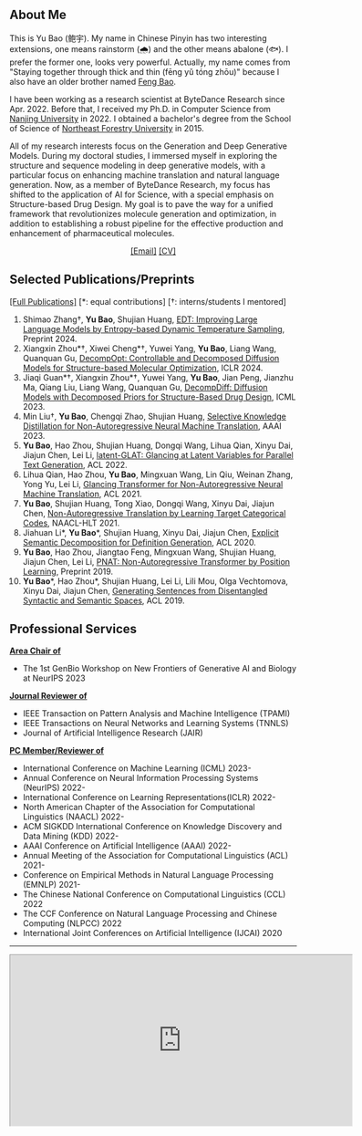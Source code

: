 ## About Me

This is Yu Bao (鲍宇). My name in Chinese Pinyin has two interesting extensions, one means rainstorm (🌧) and the other means abalone (🐟). I prefer the former one, looks very powerful. Actually, my name comes from "Staying together through thick and thin (fēng yǔ tóng zhōu)" because I also have an older brother named [Feng Bao](https://scholar.google.com/citations?user=U0cuO94AAAAJ&hl=zh-CN).

I have been working as a research scientist at ByteDance Research since Apr. 2022. Before that, I received my Ph.D. in Computer Science from [Nanjing University](https://grawww.nju.edu.cn/main.htm) in 2022. I obtained a bachelor's degree from the School of Science of [Northeast Forestry University](https://www.nefu.edu.cn/) in 2015.

All of my research interests focus on the Generation and Deep Generative Models. During my doctoral studies, I immersed myself in exploring the structure and sequence modeling in deep generative models, with a particular focus on enhancing machine translation and natural language generation. Now, as a member of ByteDance Research, my focus has shifted to the application of AI for Science, with a special emphasis on Structure-based Drug Design. My goal is to pave the way for a unified framework that revolutionizes molecule generation and optimization, in addition to establishing a robust pipeline for the effective production and enhancement of pharmaceutical molecules. <center><a href="mailto:nlp.baoy@gmail.com">[Email]</a> <a href="./files/baoy_CV.pdf">[CV]</a></center>

<!-- ### Awards

- 2022, Excellent Doctoral Paper Award, JiangSu Association of Artificial Intelligence.
- 2020, Outstanding Ph.D. Candidate, Nanjing University
- 2019, Artificial Intelligence Scholarship, Nanjing University
- 2019, Outstanding Graduate Student, Nanjing University -->

## Selected Publications/Preprints

<a href="https://scholar.google.com/citations?authuser=1&user=TqMb6nMAAAAJ">[Full Publications]</a> \[*: equal contributions\] \[†: interns/students I mentored\]

<!--**<u>AI for Science (Structure-based Drug Design)</u>**

- Xiangxin Zhou\*†, Xiwei Cheng\*†, Yuwei Yang, **Yu Bao**, Liang Wang, Quanquan Gu, [DecompOpt: Controllable and Decomposed Diffusion Models for Structure-based Molecular Optimization](https://arxiv.org/abs/2403.13829), ICLR 2024.
- Jiaqi Guan\*†, Xiangxin Zhou\*†, Yuwei Yang, **Yu Bao**, Jian Peng, Jianzhu Ma, Qiang Liu, Liang Wang, Quanquan Gu, [DecompDiff: Diffusion Models with Decomposed Priors for Structure-Based Drug Design](https://arxiv.org/abs/2403.07902), ICML 2023.-->

<!-- **<u>Deep Generative Models</u>** -->
<!-- **Natural Language Processing and Text Generation** -->
1. Shimao Zhang†, **Yu Bao**, Shujian Huang, [EDT: Improving Large Language Models by Entropy-based Dynamic Temperature Sampling](https://arxiv.org/pdf/2403.14541.pdf), Preprint 2024.
2. Xiangxin Zhou\*†, Xiwei Cheng\*†, Yuwei Yang, **Yu Bao**, Liang Wang, Quanquan Gu, [DecompOpt: Controllable and Decomposed Diffusion Models for Structure-based Molecular Optimization](https://arxiv.org/abs/2403.13829), ICLR 2024.
3. Jiaqi Guan\*†, Xiangxin Zhou\*†, Yuwei Yang, **Yu Bao**, Jian Peng, Jianzhu Ma, Qiang Liu, Liang Wang, Quanquan Gu, [DecompDiff: Diffusion Models with Decomposed Priors for Structure-Based Drug Design](https://arxiv.org/abs/2403.07902), ICML 2023.
4. Min Liu†, **Yu Bao**, Chengqi Zhao, Shujian Huang, [Selective Knowledge Distillation for Non-Autoregressive Neural Machine Translation](https://arxiv.org/abs/2303.17910), AAAI 2023.
5. **Yu Bao**, Hao Zhou, Shujian Huang, Dongqi Wang, Lihua Qian, Xinyu Dai, Jiajun Chen, Lei Li, [latent-GLAT: Glancing at Latent Variables for Parallel Text Generation](https://baoy-nlp.github.io/files/Latent_GLAT.pdf), ACL 2022.
6. Lihua Qian, Hao Zhou, **Yu Bao**, Mingxuan Wang, Lin Qiu, Weinan Zhang, Yong Yu, Lei Li, [Glancing Transformer for Non-Autoregressive Neural Machine Translation](https://aclanthology.org/2021.acl-long.155.pdf), ACL 2021.
7. **Yu Bao**, Shujian Huang, Tong Xiao, Dongqi Wang, Xinyu Dai, Jiajun Chen, [Non-Autoregressive Translation by Learning Target Categorical Codes](https://aclanthology.org/2021.naacl-main.458.pdf), NAACL-HLT 2021.
8. Jiahuan Li*, **Yu Bao**\*, Shujian Huang, Xinyu Dai, Jiajun Chen, [Explicit Semantic Decomposition for Definition Generation](https://virtual.acl2020.org/paper_main.65.html), ACL 2020.
9. **Yu Bao**, Hao Zhou, Jiangtao Feng, Mingxuan Wang, Shujian Huang, Jiajun Chen, Lei Li, [PNAT: Non-Autoregressive Transformer by Position Learning](https://arxiv.org/abs/1911.10677), Preprint 2019. 
10. **Yu Bao**\*, Hao Zhou*, Shujian Huang, Lei Li, Lili Mou, Olga Vechtomova, Xinyu Dai, Jiajun Chen, [Generating Sentences from Disentangled Syntactic and Semantic Spaces](https://aclanthology.org/P19-1602.pdf), ACL 2019.

<!-- 6. Shimao Zhang†, Yu Bao, Shujian Huang, [EDT: Improving Large Language Models by Entropy-based Dynamic Temperature Sampling](https://arxiv.org/pdf/2403.14541.pdf), Preprint 2024.
7. Jiasheng Ye, Zaixiang Zheng, Yu Bao, Lihua Qian, Mingxuan Wang, [DiNoiSer: Diffused Conditional Sequence Learning by Manipulating Noises](https://arxiv.org/abs/2302.10025), Transaction of ACL (2024).
8. Yu Bao, Shujian Huang, Hao Zhou, Lei Li, Xinyu Dai, Jiajun Chen, [Unsupervised Paraphrasing via Syntactic Template Sampling](https://www.sciengine.com/SSI/doi/10.1360/SSI-2021-0065;JSESSIONID=81ea9517-be4e-4348-81b7-739c29cb09ac), SCIENTIA SINICA Informationis (2022).
9. Jiahuan Li*, Yu Bao*, Shujian Huang, Xinyu Dai, Jiajun Chen, [Explicit Semantic Decomposition for Definition Generation](https://virtual.acl2020.org/paper_main.65.html), ACL 2020.
10. Yu Bao*, Hao Zhou*, Shujian Huang, Lei Li, Lili Mou, Olga Vechtomova, Xinyu Dai, Jiajun Chen, [Generating Sentences from Disentangled Syntactic and Semantic Spaces](https://aclanthology.org/P19-1602.pdf), ACL 2019. -->
<!-- **Non-Autoregressive Text Generation** -->
<!-- 1. Min Liu†, Yu Bao, Chengqi Zhao, Shujian Huang, [Selective Knowledge Distillation for Non-Autoregressive Neural Machine Translation](https://arxiv.org/abs/2303.17910), AAAI 2023.
2. Yu Bao, Hao Zhou, Shujian Huang, Dongqi Wang, Lihua Qian, Xinyu Dai, Jiajun Chen, Lei Li, [latent-GLAT: Glancing at Latent Variables for Parallel Text Generation](https://baoy-nlp.github.io/files/Latent_GLAT.pdf), ACL 2022.
3. Lihua Qian, Hao Zhou, Yu Bao, Mingxuan Wang, Lin Qiu, Weinan Zhang, Yong Yu, Lei Li, [Glancing Transformer for Non-Autoregressive Neural Machine Translation](https://aclanthology.org/2021.acl-long.155.pdf), ACL 2021.
4. Yu Bao, Shujian Huang, Tong Xiao, Dongqi Wang, Xinyu Dai, Jiajun Chen, [Non-Autoregressive Translation by Learning Target Categorical Codes](https://aclanthology.org/2021.naacl-main.458.pdf), NAACL-HLT 2021.
5. Yu Bao, Hao Zhou, Jiangtao Feng, Mingxuan Wang, Shujian Huang, Jiajun Chen, Lei Li, [PNAT: Non-Autoregressive Transformer by Position Learning](https://arxiv.org/abs/1911.10677), Preprint 2019. -->

<!-- ### Invited Talks

- Grammar Learning and Its Application for Molecular Design, Tsinghua University AIR, Oct. 2022.
- latent-GLAT: Glancing at Latent Variables for Parallel Text Generation, CIPSC & PaperWeekly & MLNLP, ACL-IJCAI-SIGIR, Apr. — May. 2022.
- Research and Development of Parallel Text Generation, ByteDance AI Lab, Oct. 2021.
- Advice for Undergraduate Students, Northeast Forestry University, Nov. 2020. -->

## Professional Services

**<u>Area Chair of</u>**

- The 1st GenBio Workshop on New Frontiers of Generative AI and Biology at NeurIPS 2023

**<u>Journal Reviewer of</u>**

- IEEE Transaction on Pattern Analysis and Machine Intelligence (TPAMI)
- IEEE Transactions on Neural Networks and Learning Systems (TNNLS)
- Journal of Artificial Intelligence Research (JAIR)

**<u>PC Member/Reviewer of</u>**

- International Conference on Machine Learning (ICML) 2023-
- Annual Conference on Neural Information Processing Systems (NeurIPS) 2022-
- International Conference on Learning Representations(ICLR) 2022-
- North American Chapter of the Association for Computational Linguistics (NAACL) 2022-
- ACM SIGKDD International Conference on Knowledge Discovery and Data Mining (KDD) 2022-
- AAAI Conference on Artificial Intelligence (AAAI) 2022-
- Annual Meeting of the Association for Computational Linguistics (ACL) 2021-
- Conference on Empirical Methods in Natural Language Processing (EMNLP) 2021-
- The Chinese National Conference on Computational Linguistics (CCL) 2022
- The CCF Conference on Natural Language Processing and Chinese Computing (NLPCC) 2022
- International Joint Conferences on Artificial Intelligence (IJCAI) 2020

---

<center>
  <iframe src="https://calendar.google.com/calendar/embed?height=300&wkst=1&bgcolor=%23ffffff&ctz=Asia%2FShanghai&mode=AGENDA&showTabs=0&showTitle=1&showNav=0&showPrint=0&showTz=0&showCalendars=0&title=Submission-Deadlines&src=d2VpZmVuZ2xpdXl1ZUBnbWFpbC5jb20&src=Z3IwY2l0a3NpMjQ5b3RhbGxuYWVjY2ZhamxlNmlkMm1AaW1wb3J0LmNhbGVuZGFyLmdvb2dsZS5jb20&color=%237986CB&color=%23E67C73" style="border-width:1" width="600" height="300" frameborder="0" scrolling="no">
  </iframe>
</center>

<center>
  <script type='text/javascript' id='clustrmaps' src='//cdn.clustrmaps.com/map_v2.js?cl=080808&w=353&t=tt&d=RXIJvl1M9HfHAiXc7AJe-qo0sHke2u_46ckL7Qp5HrY&co=ffffff&cmo=3acc3a&cmn=ff5353&ct=808080'></script>
</center>


<!--
**baoy-nlp/baoy-nlp** is a ✨ _special_ ✨ repository because its `README.md` (this file) appears on your GitHub profile.
Here are some ideas to get you started:

- 🔭 I’m currently working on ...
- 🌱 I’m currently learning ...
- 👯 I’m looking to collaborate on ...
- 🤔 I’m looking for help with ...
- 💬 Ask me about ...
- 📫 How to reach me: ...
- 😄 Pronouns: ...
- ⚡ Fun fact: ...
-->
